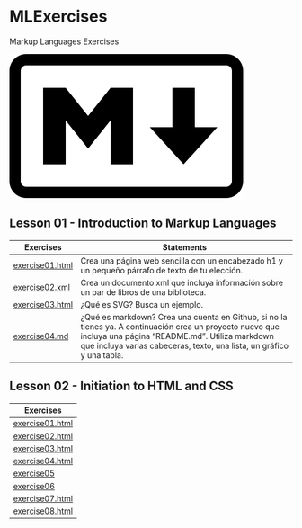 # MLExercises
Markup Languages Exercises

![Mark of Markdowm](markdown-mark.svg)

## Lesson 01 - Introduction to Markup Languages

Exercises | Statements
-------------------- | --------------------------------------------------------------------------------
[exercise01.html](/lesson01/exercise01.html) | Crea una página web sencilla con un encabezado h1 y un pequeño párrafo de texto de tu elección.
[exercise02.xml](/lesson01/exercise02.xml) | Crea un documento xml que incluya información sobre un par de libros de una biblioteca.
[exercise03.html](/lesson01/exercise03.html) | ¿Qué es SVG? Busca un ejemplo.
[exercise04.md](/lesson01/exercise04.md) | ¿Qué es markdown? Crea una cuenta en Github, si no la tienes ya. A continuación crea un proyecto nuevo que incluya una página “README.md”. Utiliza markdown que incluya varias cabeceras, texto, una lista, un gráfico y una tabla.

## Lesson 02 - Initiation to HTML and CSS

Exercises |
-------------------- |
[exercise01.html](/lesson02/exercise01.html) |
[exercise02.html](/lesson02/exercise02.html) |
[exercise03.html](/lesson02/exercise03.html) |
[exercise04.html](/lesson02/exercise04.html) |
[exercise05](/lesson02/exercise05/www.misitio.com) |
[exercise06](/lesson02/exercise06) |
[exercise07.html](/lesson02/exercise07.html) |
[exercise08.html](/lesson02/exercise08.html) |
